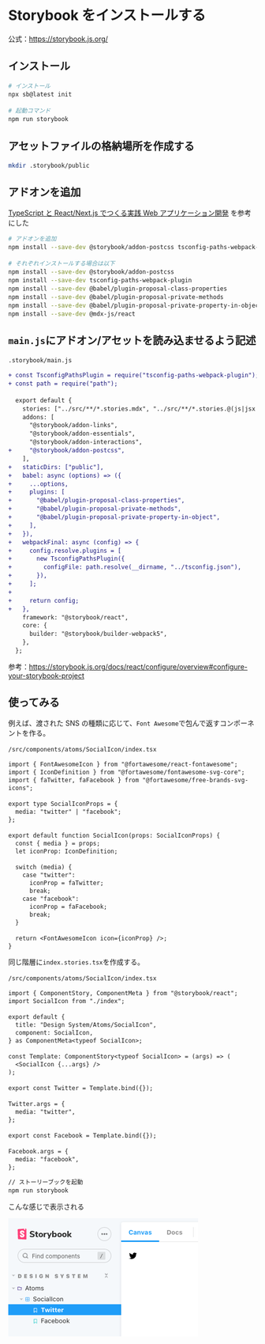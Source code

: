 # Storybook をインストールする

公式：https://storybook.js.org/

## インストール

```bash
# インストール
npx sb@latest init

# 起動コマンド
npm run storybook
```

## アセットファイルの格納場所を作成する

```bash
mkdir .storybook/public
```

## アドオンを追加

[TypeScript と React/Next.js でつくる実践 Web アプリケーション開発](https://amzn.to/3CyPF89) を参考にした

```bash
# アドオンを追加
npm install --save-dev @storybook/addon-postcss tsconfig-paths-webpack-plugin @babel/plugin-proposal-class-properties @babel/plugin-proposal-private-methods @babel/plugin-proposal-private-property-in-object @mdx-js/react

# それぞれインストールする場合は以下
npm install --save-dev @storybook/addon-postcss
npm install --save-dev tsconfig-paths-webpack-plugin
npm install --save-dev @babel/plugin-proposal-class-properties
npm install --save-dev @babel/plugin-proposal-private-methods
npm install --save-dev @babel/plugin-proposal-private-property-in-object
npm install --save-dev @mdx-js/react
```

## `main.js`にアドオン/アセットを読み込ませるよう記述

`.storybook/main.js`

```diff
+ const TsconfigPathsPlugin = require("tsconfig-paths-webpack-plugin");
+ const path = require("path");

  export default {
    stories: ["../src/**/*.stories.mdx", "../src/**/*.stories.@(js|jsx|ts|tsx)"],
    addons: [
      "@storybook/addon-links",
      "@storybook/addon-essentials",
      "@storybook/addon-interactions",
+     "@storybook/addon-postcss",
    ],
+   staticDirs: ["public"],
+   babel: async (options) => ({
+     ...options,
+     plugins: [
+       "@babel/plugin-proposal-class-properties",
+       "@babel/plugin-proposal-private-methods",
+       "@babel/plugin-proposal-private-property-in-object",
+     ],
+   }),
+   webpackFinal: async (config) => {
+     config.resolve.plugins = [
+       new TsconfigPathsPlugin({
+         configFile: path.resolve(__dirname, "../tsconfig.json"),
+       }),
+     ];
+
+     return config;
+   },
    framework: "@storybook/react",
    core: {
      builder: "@storybook/builder-webpack5",
    },
  };
```

参考：https://storybook.js.org/docs/react/configure/overview#configure-your-storybook-project

## 使ってみる

例えば、渡された SNS の種類に応じて、`Font Awesome`で包んで返すコンポーネントを作る。

`/src/components/atoms/SocialIcon/index.tsx`

```tsx
import { FontAwesomeIcon } from "@fortawesome/react-fontawesome";
import { IconDefinition } from "@fortawesome/fontawesome-svg-core";
import { faTwitter, faFacebook } from "@fortawesome/free-brands-svg-icons";

export type SocialIconProps = {
  media: "twitter" | "facebook";
};

export default function SocialIcon(props: SocialIconProps) {
  const { media } = props;
  let iconProp: IconDefinition;

  switch (media) {
    case "twitter":
      iconProp = faTwitter;
      break;
    case "facebook":
      iconProp = faFacebook;
      break;
  }

  return <FontAwesomeIcon icon={iconProp} />;
}
```

同じ階層に`index.stories.tsx`を作成する。

`/src/components/atoms/SocialIcon/index.tsx`

```tsx
import { ComponentStory, ComponentMeta } from "@storybook/react";
import SocialIcon from "./index";

export default {
  title: "Design System/Atoms/SocialIcon",
  component: SocialIcon,
} as ComponentMeta<typeof SocialIcon>;

const Template: ComponentStory<typeof SocialIcon> = (args) => (
  <SocialIcon {...args} />
);

export const Twitter = Template.bind({});

Twitter.args = {
  media: "twitter",
};

export const Facebook = Template.bind({});

Facebook.args = {
  media: "facebook",
};
```

```bash
// ストーリーブックを起動
npm run storybook
```

こんな感じで表示される

![](./storybook_sample.png)
